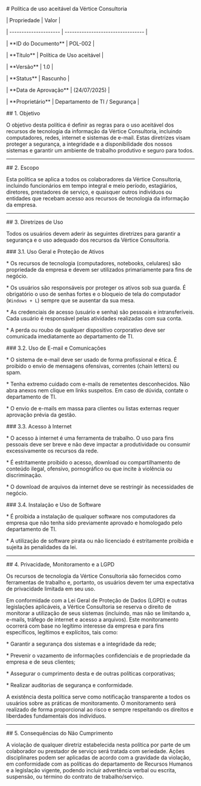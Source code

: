 \# Política de uso aceitável da Vértice Consultoria



| Propriedade          | Valor                             |

| --------------------- | --------------------------------- |

| \*\*ID do Documento\*\* | POL-002                           |

| \*\*Título\*\* | Política de Uso aceitável    |

| \*\*Versão\*\* | 1.0                               |

| \*\*Status\*\* | Rascunho                          |

| \*\*Data de Aprovação\*\* | (24/07/2025)                      |

| \*\*Proprietário\*\* | Departamento de TI / Segurança    |



\## 1. Objetivo



O objetivo desta política é definir as regras para o uso aceitável dos recursos de tecnologia da informação da Vértice Consultoria, incluindo computadores, redes, internet e sistemas de e-mail. Estas diretrizes visam proteger a segurança, a integridade e a disponibilidade dos nossos sistemas e garantir um ambiente de trabalho produtivo e seguro para todos.



---

\## 2. Escopo



Esta política se aplica a todos os colaboradores da Vértice Consultoria, incluindo funcionários em tempo integral e meio período, estagiários, diretores, prestadores de serviço, e quaisquer outros indivíduos ou entidades que recebam acesso aos recursos de tecnologia da informação da empresa.



---

\## 3. Diretrizes de Uso



Todos os usuários devem aderir às seguintes diretrizes para garantir a segurança e o uso adequado dos recursos da Vértice Consultoria.



\### 3.1. Uso Geral e Proteção de Ativos

\* Os recursos de tecnologia (computadores, notebooks, celulares) são propriedade da empresa e devem ser utilizados primariamente para fins de negócio.

\* Os usuários são responsáveis por proteger os ativos sob sua guarda. É obrigatório o uso de senhas fortes e o bloqueio de tela do computador (`Windows + L`) sempre que se ausentar da sua mesa.

\* As credenciais de acesso (usuário e senha) são pessoais e intransferíveis. Cada usuário é responsável pelas atividades realizadas com sua conta.

\* A perda ou roubo de qualquer dispositivo corporativo deve ser comunicada imediatamente ao departamento de TI.



\### 3.2. Uso de E-mail e Comunicações

\* O sistema de e-mail deve ser usado de forma profissional e ética. É proibido o envio de mensagens ofensivas, correntes (chain letters) ou spam.

\* Tenha extremo cuidado com e-mails de remetentes desconhecidos. Não abra anexos nem clique em links suspeitos. Em caso de dúvida, contate o departamento de TI.

\* O envio de e-mails em massa para clientes ou listas externas requer aprovação prévia da gestão.



\### 3.3. Acesso à Internet

\* O acesso à internet é uma ferramenta de trabalho. O uso para fins pessoais deve ser breve e não deve impactar a produtividade ou consumir excessivamente os recursos da rede.

\* É estritamente proibido o acesso, download ou compartilhamento de conteúdo ilegal, ofensivo, pornográfico ou que incite à violência ou discriminação.

\* O download de arquivos da internet deve se restringir às necessidades de negócio.



\### 3.4. Instalação e Uso de Software

\* É proibida a instalação de qualquer software nos computadores da empresa que não tenha sido previamente aprovado e homologado pelo departamento de TI.

\* A utilização de software pirata ou não licenciado é estritamente proibida e sujeita às penalidades da lei.



---

\## 4. Privacidade, Monitoramento e a LGPD



Os recursos de tecnologia da Vértice Consultoria são fornecidos como ferramentas de trabalho e, portanto, os usuários devem ter uma expectativa de privacidade limitada em seu uso.



Em conformidade com a Lei Geral de Proteção de Dados (LGPD) e outras legislações aplicáveis, a Vértice Consultoria se reserva o direito de monitorar a utilização de seus sistemas (incluindo, mas não se limitando a, e-mails, tráfego de internet e acesso a arquivos). Este monitoramento ocorrerá com base no legítimo interesse da empresa e para fins específicos, legítimos e explícitos, tais como:



\* Garantir a segurança dos sistemas e a integridade da rede;

\* Prevenir o vazamento de informações confidenciais e de propriedade da empresa e de seus clientes;

\* Assegurar o cumprimento desta e de outras políticas corporativas;

\* Realizar auditorias de segurança e conformidade.



A existência desta política serve como notificação transparente a todos os usuários sobre as práticas de monitoramento. O monitoramento será realizado de forma proporcional ao risco e sempre respeitando os direitos e liberdades fundamentais dos indivíduos.



---

\## 5. Consequências do Não Cumprimento



A violação de qualquer diretriz estabelecida nesta política por parte de um colaborador ou prestador de serviço será tratada com seriedade. Ações disciplinares podem ser aplicadas de acordo com a gravidade da violação, em conformidade com as políticas do departamento de Recursos Humanos e a legislação vigente, podendo incluir advertência verbal ou escrita, suspensão, ou término do contrato de trabalho/serviço.

